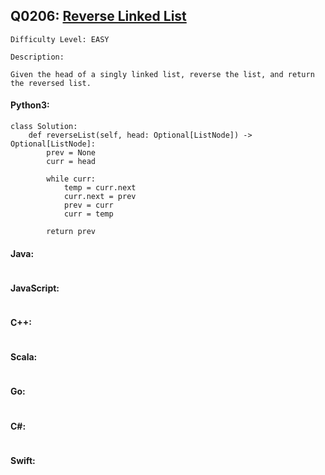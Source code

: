 ## Q0206: [Reverse Linked List](https://leetcode.com/problems/reverse-linked-list/)

```
Difficulty Level: EASY
```

```
Description:

Given the head of a singly linked list, reverse the list, and return the reversed list.
```

#### Python3:

```
class Solution:
    def reverseList(self, head: Optional[ListNode]) -> Optional[ListNode]:
        prev = None
        curr = head

        while curr:
            temp = curr.next
            curr.next = prev
            prev = curr
            curr = temp

        return prev
```

#### Java:

```

```

#### JavaScript:

```

```

#### C++:

```

```

#### Scala:

```

```

#### Go:

```

```

#### C#:

```

```

#### Swift:

```

```